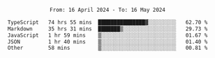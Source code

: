 <div align="center">
<p style="text-align: center;">
<!--START_SECTION:waka-->

```txt
From: 16 April 2024 - To: 16 May 2024

TypeScript   74 hrs 55 mins  ███████████████▓░░░░░░░░░   62.70 %
Markdown     35 hrs 31 mins  ███████▒░░░░░░░░░░░░░░░░░   29.73 %
JavaScript   1 hr 59 mins    ▒░░░░░░░░░░░░░░░░░░░░░░░░   01.67 %
JSON         1 hr 40 mins    ▒░░░░░░░░░░░░░░░░░░░░░░░░   01.40 %
Other        58 mins         ▒░░░░░░░░░░░░░░░░░░░░░░░░   00.81 %
```

<!--END_SECTION:waka-->
</p>
</div>
